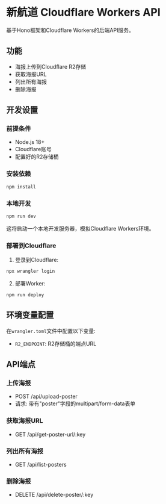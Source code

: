 # 新航道 Cloudflare Workers API

基于Hono框架和Cloudflare Workers的后端API服务。

## 功能

- 海报上传到Cloudflare R2存储
- 获取海报URL
- 列出所有海报
- 删除海报

## 开发设置

### 前提条件

- Node.js 18+
- Cloudflare账号
- 配置好的R2存储桶

### 安装依赖

```bash
npm install
```

### 本地开发

```bash
npm run dev
```

这将启动一个本地开发服务器，模拟Cloudflare Workers环境。

### 部署到Cloudflare

1. 登录到Cloudflare:

```bash
npx wrangler login
```

2. 部署Worker:

```bash
npm run deploy
```

## 环境变量配置

在`wrangler.toml`文件中配置以下变量:

- `R2_ENDPOINT`: R2存储桶的端点URL

## API端点

### 上传海报
- POST /api/upload-poster
- 请求: 带有"poster"字段的multipart/form-data表单

### 获取海报URL
- GET /api/get-poster-url/:key

### 列出所有海报
- GET /api/list-posters

### 删除海报
- DELETE /api/delete-poster/:key 